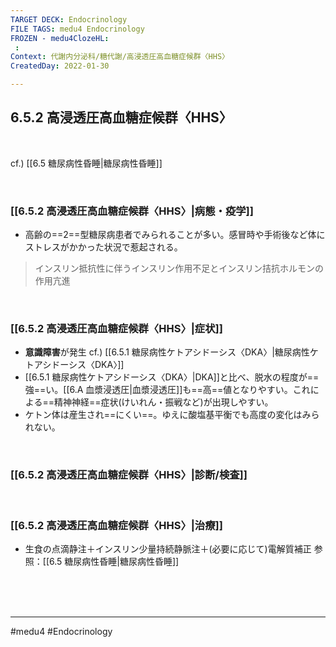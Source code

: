 ```yaml
---
TARGET DECK: Endocrinology
FILE TAGS: medu4 Endocrinology
FROZEN - medu4ClozeHL:
 : 
Context: 代謝内分泌科/糖代謝/高浸透圧高血糖症候群〈HHS〉
CreatedDay: 2022-01-30

---
```


## 6.5.2 高浸透圧高血糖症候群〈HHS〉

<br>

cf.) [[6.5 糖尿病性昏睡|糖尿病性昏睡]]

<br>


### [[6.5.2 高浸透圧高血糖症候群〈HHS〉|病態・疫学]]
* 高齢の==2==型糖尿病患者でみられることが多い。感冒時や手術後など体にストレスがかかった状況で惹起される。
<!--ID: 1643709295633-->


>インスリン抵抗性に伴うインスリン作用不足とインスリン拮抗ホルモンの作用亢進


<br>

### [[6.5.2 高浸透圧高血糖症候群〈HHS〉|症状]]
* **意識障害**が発生 cf.) [[6.5.1 糖尿病性ケトアシドーシス〈DKA〉|糖尿病性ケトアシドーシス〈DKA〉]]
* [[6.5.1 糖尿病性ケトアシドーシス〈DKA〉|DKA]]と比べ、脱水の程度が==強==い。[[6.A 血漿浸透圧|血漿浸透圧]]も==高==値となりやすい。これによる==精神神経==症状(けいれん・振戦など)が出現しやすい。
* ケトン体は産生され==にくい==。ゆえに酸塩基平衡でも高度の変化はみられない。
<!--ID: 1643709295639-->


<br>

### [[6.5.2 高浸透圧高血糖症候群〈HHS〉|診断/検査]]


<br>

### [[6.5.2 高浸透圧高血糖症候群〈HHS〉|治療]]
* 生食の点滴静注＋インスリン少量持続静脈注＋(必要に応じて)電解質補正
参照：[[6.5 糖尿病性昏睡|糖尿病性昏睡]]


<br><br><br>

---
#medu4 #Endocrinology 